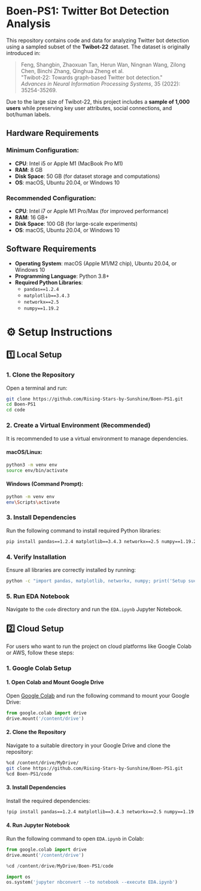 # Boen-PS1: Twitter Bot Detection Analysis

This repository contains code and data for analyzing Twitter bot detection using a sampled subset of the **Twibot-22** dataset. The dataset is originally introduced in:

> Feng, Shangbin, Zhaoxuan Tan, Herun Wan, Ningnan Wang, Zilong Chen, Binchi Zhang, Qinghua Zheng et al.  
> "Twibot-22: Towards graph-based Twitter bot detection."  
> *Advances in Neural Information Processing Systems*, 35 (2022): 35254-35269.

Due to the large size of Twibot-22, this project includes a **sample of 1,000 users** while preserving key user attributes, social connections, and bot/human labels.

## Hardware Requirements

### Minimum Configuration:
- **CPU**: Intel i5 or Apple M1 (MacBook Pro M1)
- **RAM**: 8 GB
- **Disk Space**: 50 GB (for dataset storage and computations)
- **OS**: macOS, Ubuntu 20.04, or Windows 10

### Recommended Configuration:
- **CPU**: Intel i7 or Apple M1 Pro/Max (for improved performance)
- **RAM**: 16 GB+
- **Disk Space**: 100 GB (for large-scale experiments)
- **OS**: macOS, Ubuntu 20.04, or Windows 10

## Software Requirements

- **Operating System**: macOS (Apple M1/M2 chip), Ubuntu 20.04, or Windows 10  
- **Programming Language**: Python 3.8+  
- **Required Python Libraries**:
  - `pandas==1.2.4`
  - `matplotlib==3.4.3`
  - `networkx==2.5`
  - `numpy==1.19.2`

# ⚙️ Setup Instructions

## 1️⃣ Local Setup

### 1. Clone the Repository
Open a terminal and run:

```bash
git clone https://github.com/Rising-Stars-by-Sunshine/Boen-PS1.git
cd Boen-PS1
cd code
```

### 2. Create a Virtual Environment (Recommended)
It is recommended to use a virtual environment to manage dependencies.

#### macOS/Linux:
```bash
python3 -m venv env
source env/bin/activate
```

#### Windows (Command Prompt):
```bash
python -m venv env
env\Scripts\activate
```

### 3. Install Dependencies
Run the following command to install required Python libraries:

```bash
pip install pandas==1.2.4 matplotlib==3.4.3 networkx==2.5 numpy==1.19.2
```

### 4. Verify Installation
Ensure all libraries are correctly installed by running:

```bash
python -c "import pandas, matplotlib, networkx, numpy; print('Setup successful!')"
```

### 5. Run EDA Notebook
Navigate to the `code` directory and run the `EDA.ipynb` Jupyter Notebook.


## 2️⃣ Cloud Setup

For users who want to run the project on cloud platforms like Google Colab or AWS, follow these steps:

### 1. Google Colab Setup

#### 1. Open Colab and Mount Google Drive
Open [Google Colab](https://colab.research.google.com/) and run the following command to mount your Google Drive:

```python
from google.colab import drive
drive.mount('/content/drive')
```

#### 2. Clone the Repository
Navigate to a suitable directory in your Google Drive and clone the repository:

```bash
%cd /content/drive/MyDrive/
git clone https://github.com/Rising-Stars-by-Sunshine/Boen-PS1.git
%cd Boen-PS1/code
```

#### 3. Install Dependencies
Install the required dependencies:

```bash
!pip install pandas==1.2.4 matplotlib==3.4.3 networkx==2.5 numpy==1.19.2
```

#### 4. Run Jupyter Notebook
Run the following command to open `EDA.ipynb` in Colab:

```python
from google.colab import drive
drive.mount('/content/drive')

%cd /content/drive/MyDrive/Boen-PS1/code

import os
os.system('jupyter nbconvert --to notebook --execute EDA.ipynb')

